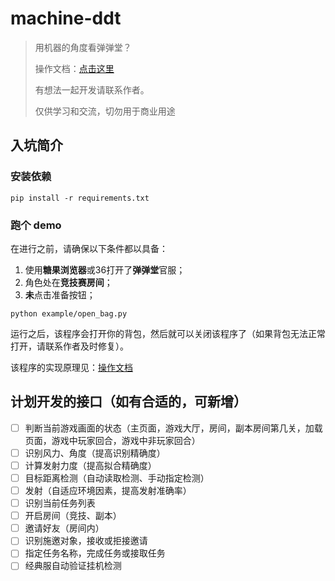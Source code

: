 # machine-ddt

> 用机器的角度看弹弹堂？ 
> 
> 操作文档：[点击这里](doc/manual-zh-cn.md)
> 
> 有想法一起开发请联系作者。 
> 
> 仅供学习和交流，切勿用于商业用途

## 入坑简介
### 安装依赖
```shell
pip install -r requirements.txt
```
### 跑个 demo
在进行之前，请确保以下条件都以具备：
1. 使用**糖果浏览器**或36打开了**弹弹堂**官服；
2. 角色处在**竞技赛房间**；
3. **未**点击准备按钮；
```shell
python example/open_bag.py 
```
运行之后，该程序会打开你的背包，然后就可以关闭该程序了（如果背包无法正常打开，请联系作者及时修复）。

该程序的实现原理见：[操作文档](doc/manual-zh-cn.md)

## 计划开发的接口（如有合适的，可新增）

- [ ] 判断当前游戏画面的状态（主页面，游戏大厅，房间，副本房间第几关，加载页面，游戏中玩家回合，游戏中非玩家回合）
- [ ] 识别风力、角度（提高识别精确度）
- [ ] 计算发射力度（提高拟合精确度）
- [ ] 目标距离检测（自动读取检测、手动指定检测）
- [ ] 发射（自适应环境因素，提高发射准确率）
- [ ] 识别当前任务列表
- [ ] 开启房间（竞技、副本）
- [ ] 邀请好友（房间内）
- [ ] 识别施邀对象，接收或拒接邀请
- [ ] 指定任务名称，完成任务或接取任务
- [ ] 经典服自动验证挂机检测
